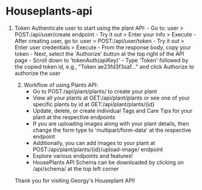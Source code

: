 # Houseplants-api

1. Token Authenticate user to start using the plant API: - Go to: user > POST:/api/user/create endpoint - Try it out > Enter your info > Execute - After creating user, go to: user > POST:/api/user/token - Try it out > Enter user credentials > Execute - From the response body, copy your token - Next, select the 'Authorize' button at the top right of the API page - Scroll down to 'tokenAuth(apiKey)' - Type 'Token' followed by the copied token id,
   e.g., "Token ae23fd3f3saf..."
   and click Authorize to authorize the user

   2. Workflow of using Plants API:
      - Go to POST:/api/plant/plants/ to create your plant
      - View all your plants at GET:/api/plant/plants or see one of
        your specific plants by id at GET:/api/plant/plants/{id}
      - Update, delete, or create individual Tags and Care Tips for
        your plant at the respective endpoints
      - If you are uploading images along with your plant details,
        then change the form type to 'multipart/form-data' at the
        respective endpoint
      - Additionally, you can add images to your plant
        at POST:/api/plant/plants/{id}/upload-image/ endpoint
      - Explore various endpoints and features!
      - HousePlants API Schema can be downloaded by clicking on
        /api/schema/ at the top left corner

   Thank you for visiting Georgy's Houseplant API!
